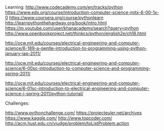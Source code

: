 Learning:
http://www.codecademy.com/en/tracks/python
https://www.edx.org/course/introduction-computer-science-mitx-6-00-1x-0
https://www.coursera.org/course/pythonlearn
http://learnpythonthehardway.org/book/intro.html
https://m.youtube.com/user/khanacademy/search?query=python
http://www.openbookproject.net/thinkcs/python/english2e/ch18.html

http://ocw.mit.edu/courses/electrical-engineering-and-computer-science/6-189-a-gentle-introduction-to-programming-using-python-january-iap-2011/

http://ocw.mit.edu/courses/electrical-engineering-and-computer-science/6-00sc-introduction-to-computer-science-and-programming-spring-2011/

http://ocw.mit.edu/courses/electrical-engineering-and-computer-science/6-01sc-introduction-to-electrical-engineering-and-computer-science-i-spring-2011/python-tutorial/

Challenges:

http://www.pythonchallenge.com/
https://projecteuler.net/archives
https://www.kaggle.com/
http://www.topcoder.com/
http://acm.hust.edu.cn/vjudge/problem/toListProblem.action
